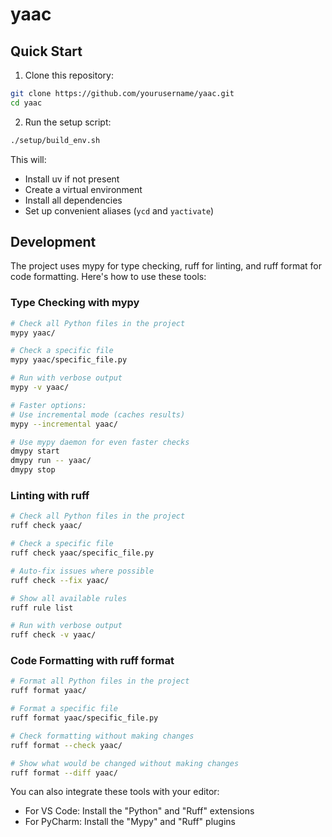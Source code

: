 # yaac

## Quick Start

1. Clone this repository:
```bash
git clone https://github.com/yourusername/yaac.git
cd yaac
```

2. Run the setup script:
```bash
./setup/build_env.sh
```

This will:
- Install uv if not present
- Create a virtual environment
- Install all dependencies
- Set up convenient aliases (`ycd` and `yactivate`)

## Development

The project uses mypy for type checking, ruff for linting, and ruff format for code formatting. Here's how to use these tools:

### Type Checking with mypy

```bash
# Check all Python files in the project
mypy yaac/

# Check a specific file
mypy yaac/specific_file.py

# Run with verbose output
mypy -v yaac/

# Faster options:
# Use incremental mode (caches results)
mypy --incremental yaac/

# Use mypy daemon for even faster checks
dmypy start
dmypy run -- yaac/
dmypy stop
```

### Linting with ruff

```bash
# Check all Python files in the project
ruff check yaac/

# Check a specific file
ruff check yaac/specific_file.py

# Auto-fix issues where possible
ruff check --fix yaac/

# Show all available rules
ruff rule list

# Run with verbose output
ruff check -v yaac/
```

### Code Formatting with ruff format

```bash
# Format all Python files in the project
ruff format yaac/

# Format a specific file
ruff format yaac/specific_file.py

# Check formatting without making changes
ruff format --check yaac/

# Show what would be changed without making changes
ruff format --diff yaac/
```

You can also integrate these tools with your editor:
- For VS Code: Install the "Python" and "Ruff" extensions
- For PyCharm: Install the "Mypy" and "Ruff" plugins